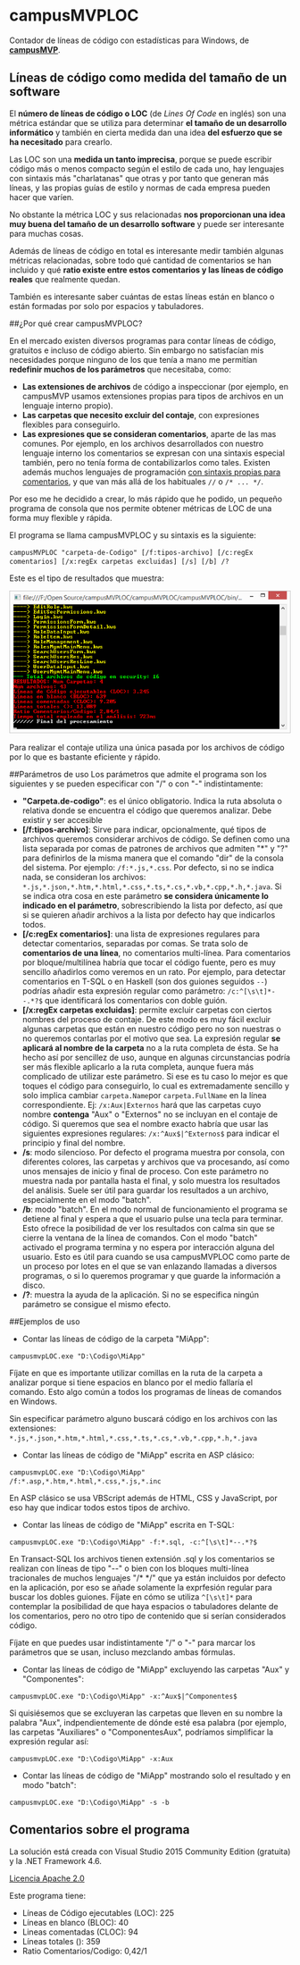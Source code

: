 # campusMVPLOC
Contador de líneas de código con estadísticas para Windows, de [**campusMVP**](http://www.campusmvp.es).

## Líneas de código como medida del tamaño de un software

El **número de líneas de código o LOC** (de *Lines Of Code* en inglés) son una métrica estándar que se utiliza para determinar **el tamaño de un desarrollo informático**  y también en cierta medida dan una idea **del esfuerzo que se ha necesitado** para crearlo. 

Las LOC son una **medida un tanto imprecisa**, porque se puede escribir código más o menos compacto según el estilo de cada uno,  hay lenguajes con sintaxis más "charlatanas" que otras y por tanto que generan más líneas, y las propias guías de estilo y normas de cada empresa pueden hacer que varíen.

No obstante la métrica LOC y sus relacionadas **nos proporcionan una idea muy buena del tamaño de un desarrollo software** y puede ser interesante para muchas cosas.

Además de líneas de código en total es interesante medir también algunas métricas relacionadas, sobre todo qué cantidad de comentarios se han incluido y qué **ratio existe entre estos comentarios y las líneas de código reales** que realmente quedan.

También es interesante saber cuántas de estas líneas están en blanco o están formadas por solo por espacios y tabuladores.

##¿Por qué crear campusMVPLOC?

En el mercado existen diversos programas para contar líneas de código, gratuitos e incluso de código abierto. Sin embargo no satisfacían mis necesidades porque ninguno de los que tenía a mano me permitían **redefinir muchos de los parámetros** que necesitaba, como: 

- **Las extensiones de archivos** de código a inspeccionar (por ejemplo, en campusMVP usamos extensiones propias para tipos de archivos en un lenguaje interno propio).
- **Las carpetas que necesito excluir del contaje**, con expresiones flexibles para conseguirlo.
- **Las expresiones que se consideran comentarios**, aparte de las mas comunes. Por ejemplo, en los archivos desarrollados con nuestro lenguaje interno los comentarios se expresan con una sintaxis especial también, pero no tenía forma de contabilizarlos como tales. Existen además muchos lenguajes de programación <a href="https://en.wikipedia.org/wiki/Comparison_of_programming_languages_(syntax)#Block_comments"> con sintaxis propias para comentarios</a>, y que van más allá de los habituales `//` o `/* ... */`.

Por eso me he decidido a crear, lo más rápido que he podido, un pequeño programa de consola que nos permite obtener métricas de LOC de una forma muy flexible y rápida.

El programa se llama campusMVPLOC y su sintaxis es la siguiente:

```
campusMVPLOC "carpeta-de-Codigo" [/f:tipos-archivo] [/c:regEx comentarios] [/x:regEx carpetas excluidas] [/s] [/b] /?
```
Este es el tipo de resultados que muestra:

![campusMVPLOC](campusmvpLOC.png)

Para realizar el contaje utiliza una única pasada por los archivos de código por lo que es bastante eficiente y rápido.

##Parámetros de uso
Los parámetros que admite el programa son los siguientes y se pueden especificar con "/" o con "-" indistintamente:

- **"Carpeta.de-codigo"**: es el único obligatorio. Indica la ruta absoluta o relativa donde se encuentra el código que queremos analizar. Debe existir y ser accesible
- **[/f:tipos-archivo]**: Sirve para indicar, opcionalmente, qué tipos de archivos queremos considerar archivos de código. Se definen como una lista separada por comas de patrones de archivos que admiten "*" y "?" para definirlos de la misma manera que el comando "dir" de la consola del sistema. Por ejemplo: `/f:*.js,*.css`. Por defecto, si no se indica nada, se consideran los archivos: `*.js,*.json,*.htm,*.html,*.css,*.ts,*.cs,*.vb,*.cpp,*.h,*.java`. Si se indica otra cosa en este parámetro **se considera únicamente lo indicado en el parámetro**, sobrescribiendo la lista por defecto, así que si se quieren añadir archivos a la lista por defecto hay que indicarlos todos.
- **[/c:regEx comentarios]**: una lista de expresiones regulares para detectar comentarios, separadas por comas. Se trata solo de **comentarios de una línea**, no comentarios multi-línea. Para comentarios por bloque/multilínea habría que tocar el código fuente, pero es muy sencillo añadirlos como veremos en un rato. Por ejemplo, para detectar comentarios en T-SQL o en Haskell (son dos guiones seguidos `--`) podrías añadir esta expresión regular como parámetro: `/c:^[\s\t]*--.*?$` que identificará los comentarios con doble guión.
- **[/x:regEx carpetas excluidas]**: permite excluir carpetas con ciertos nombres del proceso de contaje. De este modo es muy fácil excluir algunas carpetas que están en nuestro código pero no son nuestras o no queremos contarlas por el motivo que sea. La expresión regular **se aplicará al nombre de la carpeta** no a la ruta completa de ésta. Se ha hecho así por sencillez de uso, aunque en algunas circunstancias podría ser más flexible aplicarlo a la ruta completa, aunque fuera más complicado de utilizar este parámetro. Si ese es tu caso lo mejor es que toques el código para conseguirlo, lo cual es extremadamente sencillo y solo implica cambiar `carpeta.Name`por `carpeta.FullName` en la línea correspondiente. Ej: `/x:Aux|Externos` hará que las carpetas cuyo nombre **contenga** "Aux" o "Externos" no se incluyan en el contaje de código. Si queremos que sea el nombre exacto habría que usar las siguientes expresiones regulares:  `/x:^Aux$|^Externos$` para indicar el principio y final del nombre.
- **/s**: modo silencioso. Por defecto el programa muestra por consola, con diferentes colores, las carpetas y archivos que va procesando, así como unos mensajes de inicio y final de proceso. Con este parámetro no muestra nada por pantalla hasta el final, y solo muestra los resultados del análisis. Suele ser útil para guardar los resultados a un archivo, especialmente en el modo "batch".
- **/b**: modo "batch". En el modo normal de funcionamiento el programa se detiene al final y espera a que el usuario pulse una tecla para terminar. Esto ofrece la posibilidad de ver los resultados con calma sin que se cierre la ventana de la línea de comandos. Con el modo "batch" activado el programa termina y no espera por interacción alguna del usuario. Esto es útil para cuando se usa campusMVPLOC como parte de un proceso por lotes en el que se van enlazando llamadas a diversos programas, o si lo queremos programar y que guarde la información a disco.
- **/?**: muestra la ayuda de la aplicación. Si no se especifica ningún parámetro se consigue el mismo efecto.

##Ejemplos de uso

- Contar las líneas de código de la carpeta "MiApp":

```
campusmvpLOC.exe "D:\Codigo\MiApp"
```

Fíjate en que es importante utilizar comillas en la ruta de la carpeta a analizar porque si tiene espacios en blanco por el medio fallaría el comando. Esto algo común a todos los programas de líneas de comandos en Windows.

Sin especificar parámetro alguno buscará código en los archivos con las extensiones: `*.js,*.json,*.htm,*.html,*.css,*.ts,*.cs,*.vb,*.cpp,*.h,*.java`

- Contar las líneas de código de "MiApp" escrita en ASP clásico:

```
campusmvpLOC.exe "D:\Codigo\MiApp" /f:*.asp,*.htm,*.html,*.css,*.js,*.inc
```

En ASP clásico se usa VBScript además de HTML, CSS y JavaScript, por eso hay que indicar todos estos tipos de archivo.

- Contar las líneas de código de "MiApp" escrita en T-SQL:

```
campusmvpLOC.exe "D:\Codigo\MiApp" -f:*.sql, -c:^[\s\t]*--.*?$ 
```

En Transact-SQL los archivos tienen extensión .sql y los comentarios se realizan con líneas de tipo "--" o bien con los bloques multi-línea tracionales de muchos lenguajes "/* */" que ya están incluidos por defecto en la aplicación, por eso se añade solamente la exprfesión regular para buscar los dobles guiones. Fíjate en cómo se utiliza `^[\s\t]*` para contemplar la posibilidad de que haya espacios o tabuladores delante de los comentarios, pero no otro tipo de contenido que si serían considerados código.

Fíjate en que puedes usar indistintamente "/" o "-" para marcar los parámetros que se usan, incluso mezclando ambas fórmulas.

- Contar las líneas de código de "MiApp" excluyendo las carpetas "Aux" y "Componentes":

```
campusmvpLOC.exe "D:\Codigo\MiApp" -x:^Aux$|^Componentes$
```

Si quisiésemos que se excluyeran las carpetas que lleven en su nombre la palabra "Aux", indpendientemente de dónde esté esa palabra (por ejemplo, las carpetas "Auxiliares" o "ComponentesAux", podríamos simplificar la expresión regular así:

```
campusmvpLOC.exe "D:\Codigo\MiApp" -x:Aux
```

- Contar las líneas de código de "MiApp" mostrando solo el resultado y en modo "batch":

```
campusmvpLOC.exe "D:\Codigo\MiApp" -s -b
```

## Comentarios sobre el programa

La solución está creada con Visual Studio 2015 Community Edition (gratuita) y la .NET Framework 4.6.

[Licencia Apache 2.0](http://www.apache.org/licenses/LICENSE-2.0)

Este programa tiene:

- Líneas de Código ejecutables (LOC): 225
- Líneas en blanco (BLOC): 40
- Lineas comentadas (CLOC): 94
- Líneas totales (): 359
- Ratio Comentarios/Codigo: 0,42/1